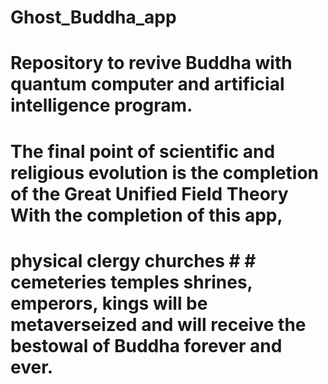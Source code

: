 # Ghost_Buddha_app
# Repository to revive Buddha with quantum computer and artificial intelligence program.
# The final point of scientific and religious evolution is the completion of the Great Unified Field Theory With the completion of this app, 
# physical clergy churches # # cemeteries temples shrines, emperors, kings will be metaverseized and will receive the bestowal of Buddha forever and ever.
